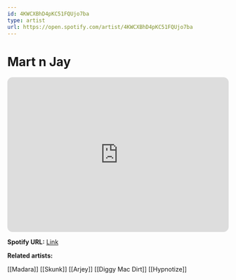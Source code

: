 ```yaml
---
id: 4KWCXBhD4pKC51FQUjo7ba
type: artist
url: https://open.spotify.com/artist/4KWCXBhD4pKC51FQUjo7ba
---
```

# Mart n Jay

<iframe style="border-radius:12px" src="https://open.spotify.com/embed/artist/4KWCXBhD4pKC51FQUjo7ba" width="100%" height="352" frameBorder="0" allowfullscreen="" allow="autoplay; clipboard-write; encrypted-media; fullscreen; picture-in-picture" loading="lazy"></iframe>

**Spotify URL:** [Link](https://open.spotify.com/artist/4KWCXBhD4pKC51FQUjo7ba)

**Related artists:**

[[Madara]]
[[Skunk]]
[[Arjey]]
[[Diggy Mac Dirt]]
[[Hypnotize]]
